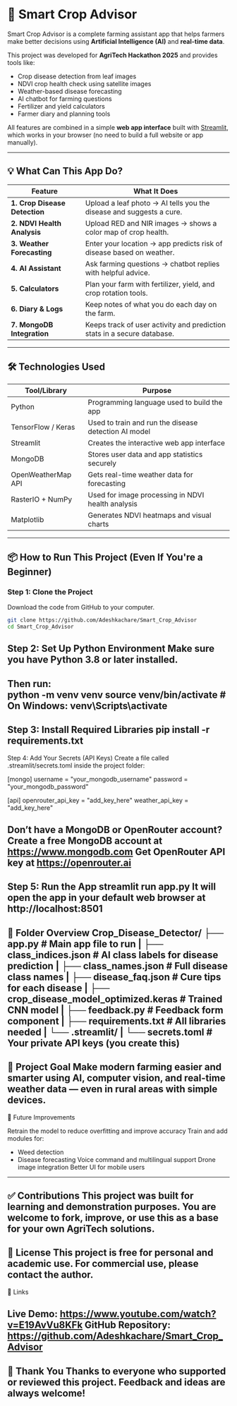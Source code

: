 # 🌱 Smart Crop Advisor

Smart Crop Advisor is a complete farming assistant app that helps farmers make better decisions using **Artificial Intelligence (AI)** and **real-time data**.

This project was developed for **AgriTech Hackathon 2025** and provides tools like:
- Crop disease detection from leaf images
- NDVI crop health check using satellite images
- Weather-based disease forecasting
- AI chatbot for farming questions
- Fertilizer and yield calculators
- Farmer diary and planning tools

All features are combined in a simple **web app interface** built with [Streamlit](https://streamlit.io/), which works in your browser (no need to build a full website or app manually).

---

## 💡 What Can This App Do?

| Feature                        | What It Does                                                                 |
|-------------------------------|------------------------------------------------------------------------------|
| **1. Crop Disease Detection** | Upload a leaf photo → AI tells you the disease and suggests a cure.         |
| **2. NDVI Health Analysis**   | Upload RED and NIR images → shows a color map of crop health.               |
| **3. Weather Forecasting**    | Enter your location → app predicts risk of disease based on weather.        |
| **4. AI Assistant**           | Ask farming questions → chatbot replies with helpful advice.                |
| **5. Calculators**            | Plan your farm with fertilizer, yield, and crop rotation tools.             |
| **6. Diary & Logs**           | Keep notes of what you do each day on the farm.                             |
| **7. MongoDB Integration**    | Keeps track of user activity and prediction stats in a secure database.     |

---

## 🛠️ Technologies Used

| Tool/Library        | Purpose                                                        |
|---------------------|----------------------------------------------------------------|
| Python              | Programming language used to build the app                     |
| TensorFlow / Keras  | Used to train and run the disease detection AI model           |
| Streamlit           | Creates the interactive web app interface                      |
| MongoDB             | Stores user data and app statistics securely                   |
| OpenWeatherMap API  | Gets real-time weather data for forecasting                    |
| RasterIO + NumPy    | Used for image processing in NDVI health analysis              |
| Matplotlib          | Generates NDVI heatmaps and visual charts                      |

---

## 📦 How to Run This Project (Even If You're a Beginner)

### Step 1: Clone the Project
Download the code from GitHub to your computer.

```bash
git clone https://github.com/Adeshkachare/Smart_Crop_Advisor
cd Smart_Crop_Advisor
```

Step 2: Set Up Python Environment
Make sure you have Python 3.8 or later installed.
---------------------------------------------------------------------------------

Then run:  
python -m venv venv
source venv/bin/activate  # On Windows: venv\Scripts\activate
---------------------------------------------------------------------------------

Step 3: Install Required Libraries
pip install -r requirements.txt
---------------------------------------------------------------------------------

Step 4: Add Your Secrets (API Keys)
Create a file called .streamlit/secrets.toml inside the project folder:

[mongo]
username = "your_mongodb_username"
password = "your_mongodb_password"

[api]
openrouter_api_key = "add_key_here"
weather_api_key = "add_key_here"

Don’t have a MongoDB or OpenRouter account?
Create a free MongoDB account at https://www.mongodb.com
Get OpenRouter API key at https://openrouter.ai
---------------------------------------------------------------------------------

Step 5: Run the App
streamlit run app.py
It will open the app in your default web browser at http://localhost:8501
---------------------------------------------------------------------------------

📁 Folder Overview
Crop_Disease_Detector/
├── app.py                      # Main app file to run
|
├── class_indices.json          # AI class labels for disease prediction
|
├── class_names.json            # Full disease class names
|
├── disease_faq.json            # Cure tips for each disease
|
├── crop_disease_model_optimized.keras  # Trained CNN model
|
├── feedback.py                 # Feedback form component
|
├── requirements.txt            # All libraries needed
|
└── .streamlit/
    |
    └── secrets.toml            # Your private API keys (you create this)
---------------------------------------------------------------------------------

🎯 Project Goal
Make modern farming easier and smarter using AI, computer vision,
and real-time weather data — even in rural areas with simple devices.
---------------------------------------------------------------------------------

🔮 Future Improvements

Retrain the model to reduce overfitting and improve accuracy
Train and add modules for:
- Weed detection
- Disease forecasting
Voice command and multilingual support
Drone image integration
Better UI for mobile users
---------------------------------------------------------------------------------

✅ Contributions
This project was built for learning and demonstration purposes. 
You are welcome to fork, improve, or use this as a base for 
your own AgriTech solutions.
---------------------------------------------------------------------------------

📜 License
This project is free for personal and academic use. For commercial use,
please contact the author.
---------------------------------------------------------------------------------

🔗 Links

Live Demo: https://www.youtube.com/watch?v=E19AvVu8KFk
GitHub Repository: https://github.com/Adeshkachare/Smart_Crop_Advisor
---------------------------------------------------------------------------------

🙌 Thank You
Thanks to everyone who supported or reviewed this project. 
Feedback and ideas are always welcome!
---------------------------------------------------------------------------------






